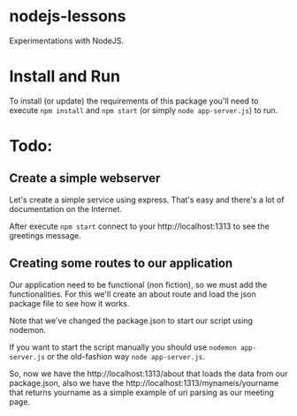 nodejs-lessons
==============

Experimentations with NodeJS.

Install and Run
===============

To install (or update) the requirements of this package you'll need to execute `npm install` and `npm start` (or simply `node app-server.js`) to run.

Todo:
=====

Create a simple webserver
-------------------------
Let's create a simple service using express. That's easy and there's a lot of documentation on the Internet.

After execute `npm start` connect to your http://localhost:1313 to see the greetings message.

Creating some routes to our application
---------------------------------------
Our application need to be functional (non fiction), so we must add the functionalities. For this we'll create an about route and load the json package file to see how it works.

Note that we've changed the package.json to start our script using nodemon.

If you want to start the script manually you should use `nodemon app-server.js` or the old-fashion way `node app-server.js`.

So, now we have the http://localhost:1313/about that loads the data from our package.json, also we have the http://localhost:1313/mynameis/yourname that returns yourname as a simple example of uri parsing as our meeting page.